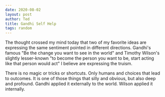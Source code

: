 ```yaml
---
date: 2020-08-02
layout: post
author: Ted
title: Gandhi Self Help
tags: random
---
```

The thought crossed my mind today that two of my favorite ideas are expressing the same sentiment pointed in different directions. Gandhi's famous "Be the change you want to see in the world" and Timothy Wilson's slightly lesser-known "to become the person you want to be, start acting like that person would act" I believe are expressing the truism.

There is no magic or tricks or shortcuts. Only humans and choices that lead to outcomes. It is one of those things that silly and obvious, but also deep and profound. Gandhi applied it externally to the world. Wilson applied it internally.  
